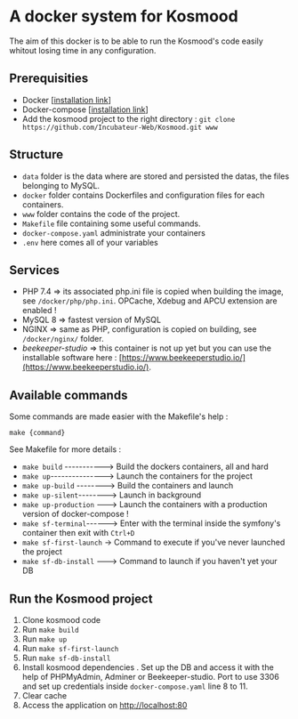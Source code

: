 # A docker system for Kosmood

The aim of this docker is to be able to run the Kosmood's code easily whitout losing time in any configuration.

## Prerequisities

* Docker [[installation link](https://docs.docker.com/get-docker/)]
* Docker-compose [[installation link](https://docs.docker.com/compose/install/)]
* Add the kosmood project to the right directory : `git clone https://github.com/Incubateur-Web/Kosmood.git www`

## Structure

* `data` folder is the data where are stored and persisted the datas, the files belonging to MySQL.
* `docker` folder contains Dockerfiles and configuration files for each containers.
* `www` folder contains the code of the project.
* `Makefile` file containing some useful commands.
* `docker-compose.yaml` administrate your containers
* `.env` here comes all of your variables

## Services

* PHP 7.4 => its associated php.ini file is copied when building the image, see `/docker/php/php.ini`. OPCache, Xdebug and APCU extension are enabled !
* MySQL 8 => fastest version of MySQL
* NGINX => same as PHP, configuration is copied on building, see `/docker/nginx/` folder.
* *beekeeper-studio* => this container is not up yet but you can use the installable software here : [https://www.beekeeperstudio.io/](https://www.beekeeperstudio.io/).

## Available commands

Some commands are made easier with the Makefile's help :

```=bash
make {command}
```

See Makefile for more details :

* `make build` -----------> Build the dockers containers, all and hard
* `make up`---------------> Launch the containers for the project
* `make up-build` --------> Build the containers and launch
* `make up-silent`--------> Launch in background
* `make up-production` ---> Launch the containers with a production version of docker-compose !
* `make sf-terminal`------> Enter with the terminal inside the symfony's container then exit with `Ctrl+D`
* `make sf-first-launch` -> Command to execute if you've never launched the project
* `make sf-db-install` ---> Command to launch if you haven't yet your DB

## Run the Kosmood project

1. Clone kosmood code
2. Run `make build`
3. Run `make up`
4. Run `make sf-first-launch`
5. Run `make sf-db-install`
6. Install kosmood dependencies
. Set up the DB and access it with the help of PHPMyAdmin, Adminer or Beekeeper-studio. Port to use 3306 and set up credentials inside `docker-compose.yaml` line 8 to 11.
7. Clear cache
8. Access the application on [http://localhost:80](http://localhost:80)
